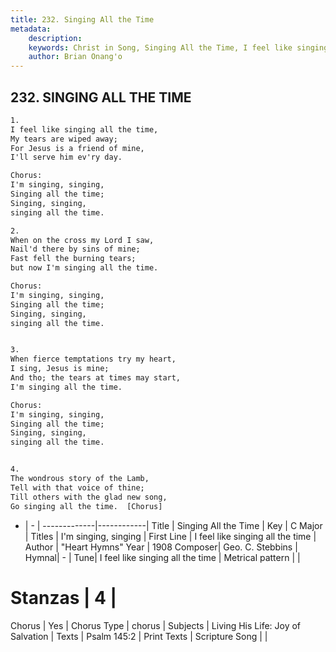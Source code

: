 ```yaml
---
title: 232. Singing All the Time
metadata:
    description: 
    keywords: Christ in Song, Singing All the Time, I feel like singing all the time, I'm singing, singing
    author: Brian Onang'o
---
```



## 232. SINGING ALL THE TIME

```txt
1.
I feel like singing all the time,
My tears are wiped away;
For Jesus is a friend of mine,
I'll serve him ev'ry day.

Chorus:
I'm singing, singing,
Singing all the time;
Singing, singing, 
singing all the time.

2.
When on the cross my Lord I saw,
Nail'd there by sins of mine;
Fast fell the burning tears; 
but now I'm singing all the time. 

Chorus:
I'm singing, singing,
Singing all the time;
Singing, singing, 
singing all the time.


3.
When fierce temptations try my heart,
I sing, Jesus is mine;
And tho; the tears at times may start,
I'm singing all the time. 

Chorus:
I'm singing, singing,
Singing all the time;
Singing, singing, 
singing all the time.


4.
The wondrous story of the Lamb,
Tell with that voice of thine;
Till others with the glad new song,
Go singing all the time.  [Chorus] 
```

- |   -  |
-------------|------------|
Title | Singing All the Time |
Key | C Major |
Titles | I'm singing, singing |
First Line | I feel like singing all the time |
Author | "Heart Hymns"
Year | 1908
Composer| Geo. C. Stebbins |
Hymnal|  - |
Tune| I feel like singing all the time |
Metrical pattern | |
# Stanzas | 4 |
Chorus | Yes |
Chorus Type | chorus |
Subjects | Living His Life: Joy of Salvation |
Texts | Psalm 145:2 |
Print Texts | 
Scripture Song |  |
  
